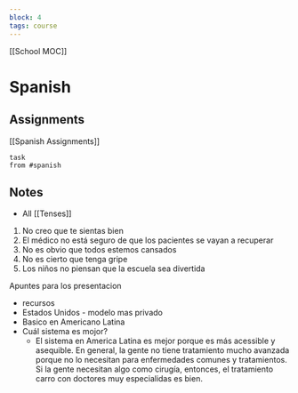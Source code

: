 ```yaml
---
block: 4
tags: course
---
```


[[School MOC]]
# Spanish


## Assignments
[[Spanish Assignments]]
```dataview
task
from #spanish 
```

## Notes
- All [[Tenses]]

1. No creo que te sientas bien
2. El médico no está seguro de que los pacientes se vayan a recuperar
3. No es obvio que todos estemos cansados
4. No es cierto que tenga gripe
5. Los niños no piensan que la escuela sea divertida

Apuntes para los presentacion
- recursos
- Estados Unidos - modelo mas privado
- Basico en Americano Latina
- Cuál sistema es mojor?
	- El sistema en America Latina es mejor porque es más acessible y asequible. En general, la gente no tiene tratamiento mucho avanzada porque no lo necesitan para enfermedades comunes y tratamientos. Si la gente necesitan algo como cirugía, entonces, el tratamiento carro con doctores muy especialidas es bien.